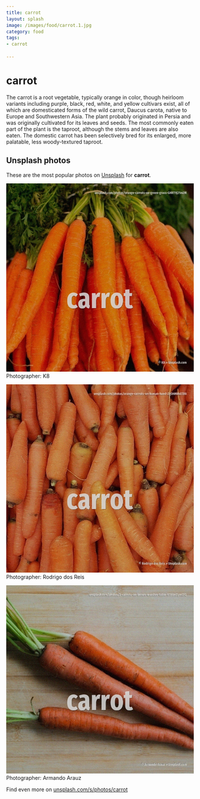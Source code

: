 ```yaml
---
title: carrot
layout: splash
image: /images/food/carrot.1.jpg
category: food
tags:
- carrot

---
```

# carrot

The carrot  is a root vegetable, typically orange in color, though heirloom variants including  purple, black, red, white, and yellow cultivars exist, all of which are domesticated forms of the  wild carrot, Daucus carota, native to Europe and Southwestern Asia. The plant probably originated in Persia and was originally cultivated for its leaves and seeds. The most commonly eaten part of the plant is the taproot, although the stems and leaves are also  eaten. The domestic carrot has been selectively bred for its enlarged, more palatable, less woody-textured  taproot.  

 
## Unsplash photos
These are the most popular photos on [Unsplash](https://unsplash.com) for **carrot**.
 
![carrot](/images/food/carrot.1.jpg)
Photographer:  K8
 
![carrot](/images/food/carrot.2.jpg)
Photographer:  Rodrigo dos Reis
 
![carrot](/images/food/carrot.3.jpg)
Photographer:  Armando Arauz
 
Find even more on [unsplash.com/s/photos/carrot](https://unsplash.com/s/photos/carrot)
 
